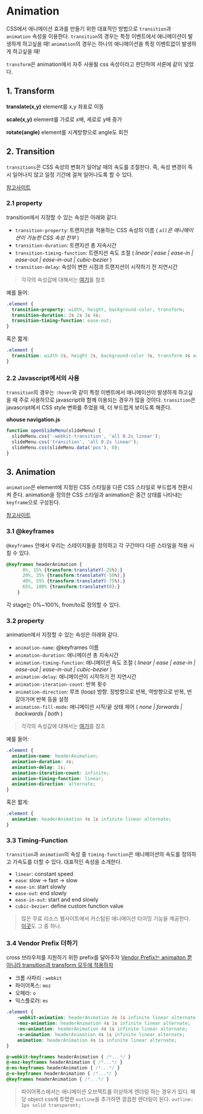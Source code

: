 # Animation
CSS에서 애니메이션 효과를 만들기 위한 대표적인 방법으로 `transition`과 `animation` 속성을 이용한다.
`transition`의 경우는 특정 이벤트에서 애니메이션이 발생하게 하고싶을 때!
`animation`의 경우는 하나의 애니메이션을 특정 이벤트없이 발생하게 하고싶을 때!

`transform`은 animation에서 자주 사용될 css 속성이라고 판단하여 서론에 같이 넣었다.

## 1. Transform
**translate(x,y)**
element를 x,y 좌표로 이동

**scale(x,y)**
element를 가로로 x배, 세로로 y배 증가

**rotate(angle)**
element를 시계방향으로 angle도 회전

## 2. Transition
`transitions`은 CSS 속성의 변화가 일어날 때의 속도를 조절한다. 즉, 속성 변경이 즉시 일어나지 않고 일정 기간에 걸쳐 일어나도록 할 수 있다.

[참고사이트](https://developer.mozilla.org/ko/docs/Web/CSS/CSS_Transitions/Using_CSS_transitions)

### 2.1 property
transition에서 지정할 수 있는 속성은 아래와 같다.

* `transition-property`: 트랜지션을 적용하는 CSS 속성의 이름 ( *`all`은 애니메이션이 가능한 CSS 속성 전부* )
* `transition-duration`: 트랜지션 총 지속시간
* `transition-timing-function`: 트렌지션 속도 조절 ( *linear | ease | ease-in | ease-out | ease-in-out | cubic-bezier* )
* `transition-delay`: 속성이 변한 시점과 트랜지션이 시작하기 전 지연시간

> 각각의 속성값에 대해서는 [여기](http://www.w3schools.com/cssref/css3_pr_transition.asp)를 참조

예를 들어:
```css
.element {
  transition-property: width, height, background-color, transform;
  transition-duration: 2s 2s 3s 4s;
  transition-timing-function: ease-out;
}
```

혹은 짧게:
```css
.element {
  transition: width 2s, height 2s, background-color 3s, transform 4s ease-out;
}
```

### 2.2 Javascript에서의 사용
`transition`의 경우는 `:hover`와 같이 특정 이벤트에서 애니메이션이 발생하게 하고싶을 때 주로 사용하므로 javascript와 함께 이용되는 경우가 많을 것이다.
`transition`은 javascript에서 CSS style 변화를 주었을 때, 더 부드럽게 보이도록 해준다.

**ohouse navigation.js**
```javascript
function openSlideMenu(slideMenu) {
  slideMenu.css('-webkit-transition', 'all 0.2s linear');
  slideMenu.css('transition', 'all 0.2s linear');
  slideMenu.css(slideMenu.data('pos'), 0);
}
```

## 3. Animation
`animation`은 element에 지정된 CSS 스타일을 다른 CSS 스타일로 부드럽게 전환시켜 준다.
animation을 정의한 CSS 스타일과 animation은 중간 상태를 나타내는 `keyframe`으로 구성된다.

[참고사이트](https://webdesign.tutsplus.com/ko/tutorials/a-beginners-introduction-to-css-animation--cms-21068)

### 3.1 @keyframes
`@keyframes` 안에서 우리는 스테이지들을 정의하고 각 구간마다 다른 스타일을 적용 시킬 수 있다.

```css
@keyframes headerAnimation {
      0%, 15% {transform:translateY(-25%);}
      20%, 35% {transform:translateY(-50%);}
      40%, 55% {transform:translateY(-75%);}
      65%, 100% {transform:translateY(0);}
    }
```

각 stage는 0%~100%, from/to로 정의할 수 있다.

### 3.2 property
animation에서 지정할 수 있는 속성은 아래와 같다.

* `animation-name`: @keyframes 이름
* `animation-duration`: 애니메이션 총 지속시간
* `animation-timing-function`: 애니메이션 속도 조절 ( *linear | ease | ease-in | ease-out | ease-in-out | cubic-bezier* )
* `animation-delay`: 애니메이션이 시작하기 전 지연시간
* `animation-iteration-count`: 반복 횟수
* `animation-direction`: 루프 (loop) 방향. 정방향으로 반복, 역방향으로 반복, 번갈아가며 반복 등을 설정
* `animation-fill-mode`: 애니메이션 시작/끝 상태 제어 ( *none | forwards | backwards | both* )

> 각각의 속성값에 대해서는 [여기](http://www.w3schools.com/cssref/css3_pr_animation.asp)를 참조

예를 들어:
```css
.element {
  animation-name: headerAnimation;
  animation-duration: 4s;
  animation-delay: 1s;
  animation-iteration-count: infinite;
  animation-timing-function: linear;
  animation-direction: alternate;
}
```

혹은 짧게:
```css
.element {
  animation: headerAnimation 4s 1s infinite linear alternate;
}
```

### 3.3 Timing-Function

`transition`과 `animation`의 속성 중 `timing-function`은 애니메이션의 속도를 정의하고 가속도를 더할 수 있다.
대표적인 속성을 소개한다.

* `linear`: constant speed
* `ease`: slow -> fast -> slow
* `ease-in`: start slowly
* `ease-out`: end slowly
* `ease-in-out`: start and end slowly
* `cubic-bezier`: define custom function value

> 많은 무료 리소스 웹사이트에서 커스텀된 애니메이션 타이밍 기능을 제공한다.
[이곳](https://matthewlein.com/ceaser/)도 그 중 하나.

### 3.4 Vendor Prefix 더하기
cross 브라우저를 지원하기 위한 prefix를 달아주자
<U>Vendor Prefix는 animaiton 뿐 아니라 transition과 transform 모두에 적용하자</U>

* 크롬 사파리 : `webkit`
* 파이어폭스: `moz`
* 오페라: `o`
* 익스플로러: `ms`

```css
.element {
    -webkit-animation: headerAnimation 4s 1s infinite linear alternate;
    -moz-animation: headerAnimation 4s 1s infinite linear alternate;
    -ms-animation: headerAnimation 4s 1s infinite linear alternate;
    -o-animation: headerAnimation 4s 1s infinite linear alternate;
    animation: headerAnimation 4s 1s infinite linear alternate;
}
```

```css
@-webkit-keyframes headerAnimation { /*...*/ }
@-moz-keyframes headerAnimation { /*...*/ }
@-ms-keyframes headerAnimation { /*...*/ }
@-o-keyframes headerAnimation { /*...*/ }
@keyframes headerAnimation { /*...*/ }
```

> 파이어폭스에서는 애니메이션 오브젝트를 이상하게 렌더링 하는 경우가 있다.
> 해당 object css에 투명한 `outline`을 추가하면 깔끔한 렌더링이 된다.
> `outline: 1px solid transparent;`
